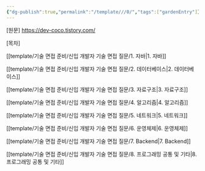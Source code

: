 ```yaml
---
{"dg-publish":true,"permalink":"/template///0/","tags":["gardenEntry"]}
---
```


[원문]
https://dev-coco.tistory.com/

[목차]

[[template/기술 면접 준비/신입 개발자 기술 면접 질문/1. 자바\|1. 자바]]

[[template/기술 면접 준비/신입 개발자 기술 면접 질문/2. 데이터베이스\|2. 데이터베이스]]

[[template/기술 면접 준비/신입 개발자 기술 면접 질문/3. 자료구조\|3. 자료구조]]

[[template/기술 면접 준비/신입 개발자 기술 면접 질문/4. 알고리즘\|4. 알고리즘]]

[[template/기술 면접 준비/신입 개발자 기술 면접 질문/5. 네트워크\|5. 네트워크]]

[[template/기술 면접 준비/신입 개발자 기술 면접 질문/6. 운영체제\|6. 운영체제]]

[[template/기술 면접 준비/신입 개발자 기술 면접 질문/7. Backend\|7. Backend]]

[[template/기술 면접 준비/신입 개발자 기술 면접 질문/8. 프로그래밍 공통 및 기타\|8. 프로그래밍 공통 및 기타]]

